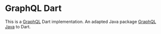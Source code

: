 # GraphQL Dart

This is a [GraphQL](https://github.com/graphql/graphql-spec) Dart implementation. An adapted Java package [GraphQL Java](https://github.com/graphql-java/graphql-java) to Dart.

